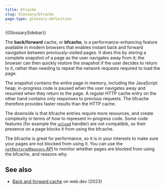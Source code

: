 ```yaml
---
title: bfcache
slug: Glossary/bfcache
page-type: glossary-definition
---
```


{{GlossarySidebar}}

The **back/forward** cache, or **bfcache**, is a performance-enhancing feature available in modern browsers that enables instant back and forward navigation between previously-visited pages. It does this by storing a complete snapshot of a page as the user navigates away from it; the browser can then quickly restore the snapshot if the user decides to return to it, rather than needing to repeat the network requests required to load the page.

The snapshot contains the entire page in memory, including the JavaScript heap; in-progress code is paused when the user navigates away and resumed when they return to the page. A regular HTTP cache entry on the other hand contains only responses to previous requests. The bfcache therefore provides faster results than the HTTP cache.

The downside is that bfcache entries require more resources, and create complexity in terms of how to represent in-progress code. Some code features (for example the [`unload`](/en-US/docs/Web/API/Window/unload_event) handler) are not compatible, so their presence on a page blocks it from using the bfcache.

The bfcache is great for performance, so it is in your interests to make sure your pages are not blocked from using it. You can use the [`notRestoredReasons` API](/en-US/docs/Web/API/Performance_API/Monitoring_bfcache_blocking_reasons) to monitor whether pages are blocked from using the bfcache, and reasons why.

## See also

- [Back and forward cache](https://web.dev/articles/bfcache) on web.dev (2023)
